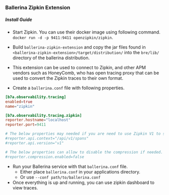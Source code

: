 ### Ballerina Zipkin Extension

##### Install Guide

- Start Zipkin. You can use their docker image using following command. `docker run -d -p 9411:9411 openzipkin/zipkin`.
- Build `ballerina-zipkin-extension` and copy the jar files found in `<ballerina-zipkin-extension>/target/distribution/`
 into the `bre/lib/` directory of the ballerina distribution.
- This extension can be used to connect to Zipkin, and other APM vendors such as HoneyComb, who has open tracing 
proxy that can be used to convert the Zipkin traces to their own format. 

- Create a `ballerina.conf` file with following properties.
```toml
[b7a.observability.tracing]
enabled=true
name="zipkin"

[b7a.observability.tracing.zipkin]
reporter.hostname="localhost"
reporter.port=9411

# The below properties may needed if you are need to use Zipkin V1 to send the APIs.
#reporter.api.context="/api/v1/spans" 
#reporter.api.version="v1"

# The below properties can allow to disable the compression if needed. By default it's enabled. 
#reporter.compression.enabled=false

```
- Run your Ballerina service with that `ballerina.conf` file.
  - Either place `ballerina.conf` in your applications directory.
  - Or use `--conf path/to/ballerina.conf`
- Once everything is up and running, you can use zipkin dashboard to view traces.

